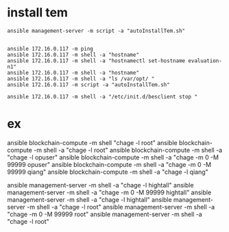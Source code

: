 # install tem
```
ansible management-server -m script -a "autoInstallTem.sh"


ansible 172.16.0.117 -m ping
ansible 172.16.0.117 -m shell -a "hostname"
ansible 172.16.0.117 -m shell -a "hostnamectl set-hostname evaluation-n1"
ansible 172.16.0.117 -m shell -a "hostname"
ansible 172.16.0.117 -m shell -a "ls /var/opt/ "
ansible 172.16.0.117 -m script -a "autoInstallTem.sh"

ansible 172.16.0.117 -m shell -a "/etc/init.d/besclient stop "

```

# ex
ansible blockchain-compute -m shell "chage -l root"
ansible blockchain-compute -m shell -a "chage -l root"
ansible blockchain-compute -m shell -a "chage -l opuser"
ansible blockchain-compute -m shell -a "chage -m 0 -M 99999 opuser"
ansible blockchain-compute -m shell -a "chage -m 0 -M 99999 qiang"
ansible blockchain-compute -m shell -a "chage -l qiang"

ansible management-server -m shell -a "chage -l hightall"
ansible management-server -m shell -a "chage -m 0 -M 99999 hightall"
ansible management-server -m shell -a "chage -l hightall"
ansible management-server -m shell -a "chage -l root"
ansible management-server -m shell -a "chage -m 0 -M 99999 root"
ansible management-server -m shell -a "chage -l root"


